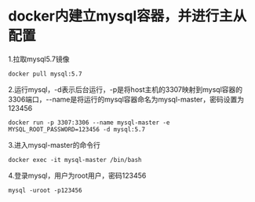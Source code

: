 # docker内建立mysql容器，并进行主从配置

1.拉取mysql5.7镜像

```shell
docker pull mysql:5.7
```

2.运行mysql，-d表示后台运行，-p是将host主机的3307映射到mysql容器的3306端口，--name是将运行的mysql容器命名为mysql-master，密码设置为123456

```shell
docker run -p 3307:3306 --name mysql-master -e MYSQL_ROOT_PASSWORD=123456 -d mysql:5.7
```

3.进入mysql-master的命令行

```shell
docker exec -it mysql-master /bin/bash
```

4.登录mysql，用户为root用户，密码123456

```shell
mysql -uroot -p123456
```

